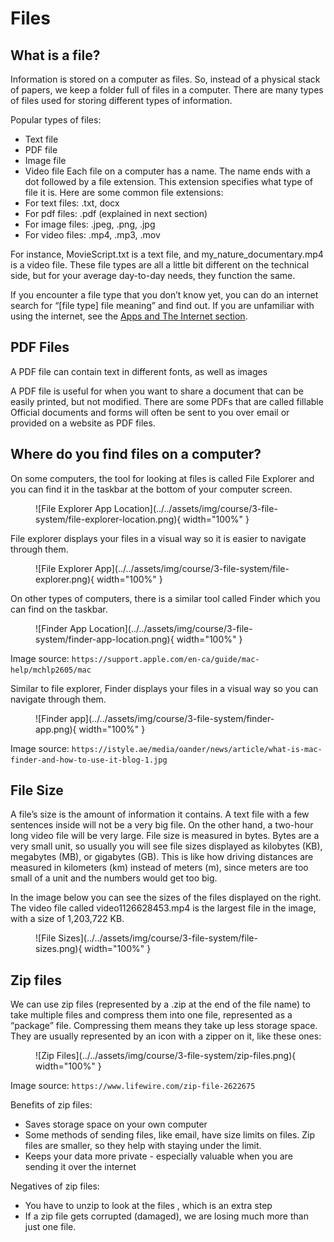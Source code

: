 # Files

## What is a file?

Information is stored on a computer as files. So, instead of a physical stack of papers, we keep a folder full of files in a computer. There are many types of files used for storing different types of information.

Popular types of files:

- Text file
- PDF file
- Image file
- Video file
  Each file on a computer has a name. The name ends with a dot followed by a file extension. This extension specifies what type of file it is.
  Here are some common file extensions:
- For text files: .txt, docx
- For pdf files: .pdf (explained in next section)
- For image files: .jpeg, .png, .jpg
- For video files: .mp4, .mp3, .mov

For instance, MovieScript.txt is a text file, and my_nature_documentary.mp4 is a video file.
These file types are all a little bit different on the technical side, but for your average day-to-day needs, they function the same.

If you encounter a file type that you don’t know yet, you can do an internet search for “[file type] file meaning” and find out. If you are unfamiliar with using the internet, see the [Apps and The Internet section](/course/2-apps-and-internet/index.html).

## PDF Files

A PDF file can contain text in different fonts, as well as images

A PDF file is useful for when you want to share a document that can be easily printed, but not modified. There are some PDFs that are called fillable Official documents and forms will often be sent to you over email or provided on a website as PDF files.

## Where do you find files on a computer?

On some computers, the tool for looking at files is called File Explorer and you can find it in the taskbar at the bottom of your computer screen.

<figure markdown="span">
    ![File Explorer App Location](../../assets/img/course/3-file-system/file-explorer-location.png){ width="100%" }
</figure>

File explorer displays your files in a visual way so it is easier to navigate through them.

<figure markdown="span">
    ![File Explorer App](../../assets/img/course/3-file-system/file-explorer.png){ width="100%" }
</figure>

On other types of computers, there is a similar tool called Finder which you can find on the taskbar.

<figure markdown="span">
    ![Finder App Location](../../assets/img/course/3-file-system/finder-app-location.png){ width="100%" }
</figure>

Image source: `https://support.apple.com/en-ca/guide/mac-help/mchlp2605/mac`

Similar to file explorer, Finder displays your files in a visual way so you can navigate through them.

<figure markdown="span">
    ![Finder app](../../assets/img/course/3-file-system/finder-app.png){ width="100%" }
</figure>

Image source: `https://istyle.ae/media/oander/news/article/what-is-mac-finder-and-how-to-use-it-blog-1.jpg`

## File Size

A file’s size is the amount of information it contains. A text file with a few sentences inside will not be a very big file. On the other hand, a two-hour long video file will be very large. File size is measured in bytes. Bytes are a very small unit, so usually you will see file sizes displayed as kilobytes (KB), megabytes (MB), or gigabytes (GB). This is like how driving distances are measured in kilometers (km) instead of meters (m), since meters are too small of a unit and the numbers would get too big.

In the image below you can see the sizes of the files displayed on the right. The video file called video1126628453.mp4 is the largest file in the image, with a size of 1,203,722 KB.

<figure markdown="span">
    ![File Sizes](../../assets/img/course/3-file-system/file-sizes.png){ width="100%" }
</figure>

## Zip files

We can use zip files (represented by a .zip at the end of the file name) to take multiple files and compress them into one file, represented as a “package” file. Compressing them means they take up less storage space. They are usually represented by an icon with a zipper on it, like these ones:

<figure markdown="span">
    ![Zip Files](../../assets/img/course/3-file-system/zip-files.png){ width="100%" }
</figure>

Image source: `https://www.lifewire.com/zip-file-2622675`

Benefits of zip files:

- Saves storage space on your own computer
- Some methods of sending files, like email, have size limits on files. Zip files are smaller, so they help with staying under the limit.
- Keeps your data more private - especially valuable when you are sending it over the internet

Negatives of zip files:

- You have to unzip to look at the files , which is an extra step
- If a zip file gets corrupted (damaged), we are losing much more than just one file.
